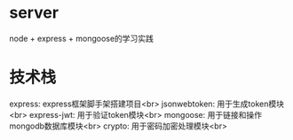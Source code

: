 # server
node + express + mongoose的学习实践


# 技术栈
express: express框架脚手架搭建项目\<br>
jsonwebtoken:  用于生成token模块\<br>
express-jwt:  用于验证token模块\<br>
mongoose: 用于链接和操作mongodb数据库模块\<br>
crypto: 用于密码加密处理模块\<br>